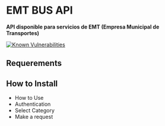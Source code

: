 # EMT BUS API
**API disponible para servicios de EMT (Empresa Municipal de Transportes)**

[![Known Vulnerabilities](https://snyk.io/test/github/lorengamboa/emt-bus/badge.svg)](https://snyk.io/test/github/lorengamboa/emt-bus)

## Requerements
## How to Install
  - How to Use
  - Authentication
  - Select Category
  - Make a request
